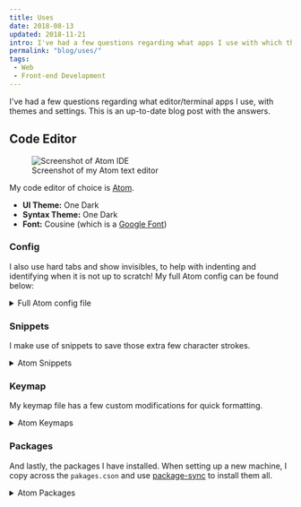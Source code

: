 ```yaml
---
title: Uses
date: 2018-08-13
updated: 2018-11-21
intro: I've had a few questions regarding what apps I use with which themes and settings. This is an up-to-date blog post with the answers.
permalink: "blog/uses/"
tags:
 - Web
 - Front-end Development
---
```


​I've had a few questions regarding what editor/terminal apps I use, with themes and settings. This is an up-to-date blog post with the answers.

## Code Editor

<figure class="block-img"><img src="https://www.mikestreety.co.uk/cpresources/a36b76b2/atom-screenshot.png?v=1534404225" alt="Screenshot of Atom IDE"><figcaption>Screenshot of my Atom text editor</figcaption></figure>


My code editor of choice is [Atom](https://atom.io/).

- **UI Theme:** One Dark
- **Syntax Theme:** One Dark
- **Font:** Cousine (which is a [Google Font](https://fonts.google.com/specimen/Cousine))

### Config

I also use hard tabs and show invisibles, to help with indenting and identifying when it is not up to scratch! My full Atom config can be found below:

<details>
<summary>Full Atom config file</summary>
<pre class="language-js">"*":
  "atom-beautify":
    css: {}
    general:
      beautifyEntireFileOnSave: false
    html: {}
    scss: {}
    vue: {}
  "autocomplete-plus":
    confirmCompletion: "tab"
    strictMatching: true
  core:
    automaticallyUpdate: false
    disabledPackages: [
      "atom-typescript"
      "csslint"
      "language-liquid"
      "emmet"
      "linter-htmlhint"
      "devdocs"
    ]
    restorePreviousWindowsOnStart: "no"
    telemetryConsent: "no"
    themes: [
      "pristine-ui"
      "one-dark-syntax"
    ]
    titleBar: "custom"
  csslint:
    validateOnChange: true
  editor:
    fontFamily: "Cousine"
    fontSize: 12
    invisibles: {}
    showIndentGuide: true
    showInvisibles: true
    softTabs: false
    softWrap: true
    tabLength: 4
    tabType: "hard"
  emmet: {}
  "exception-reporting":
    userId: "3ffdb73e-c23e-9d0d-3f06-e3c9e7b40602"
  "file-icons":
    forceShow: true
  "flex-tool-bar": {}
  "git-go": {}
  "git-plus": {}
  linter:
    statusBar: "Show error if the cursor is in range"
  "linter-eslint":
    disableEslintIgnore: true
    disableWhenNoEslintConfig: false
    eslintRulesDirs: [
      "/Users/mike/"
    ]
    eslintrcPath: "/js-lint/rules-eslint.js"
    globalNodePath: "/usr/local"
    useGlobalEslint: true
  "linter-sass-lint":
    globalNodePath: "/usr/local"
  "linter-scss-lint":
    configName: "/tpl/lint-config.yml"
  "linter-stylelint":
    disableWhenNoConfig: false
  "linter-ui-default":
    panelHeight: 155.125
  minimap:
    plugins:
      bookmarks: true
      bookmarksDecorationsZIndex: 0
      codeglance: false
      codeglanceDecorationsZIndex: 0
      "find-and-replace": true
      "find-and-replaceDecorationsZIndex": 0
      "git-diff": true
      "git-diffDecorationsZIndex": 0
      "highlight-selected": true
      "highlight-selectedDecorationsZIndex": 0
      linter: true
      linterDecorationsZIndex: 0
      pigments: true
      pigmentsDecorationsZIndex: 0
  "one-dark-ui": {}
  "package-sync":
    createOnChange: true
  pigments:
    autocompleteScopes: [
      "_variables.scss"
    ]
    groupPaletteColors: "by file"
    notifyReloads: false
    sortPaletteColors: "by name"
  "prettier-atom":
    formatOnSaveOptions: {}
    prettierEslintOptions:
      prettierLast: true
    prettierOptions:
      bracketSpacing: false
      printWidth: 170
      singleQuote: true
      useTabs: true
    useEditorConfig: false
    useEslint: true
  "pristine-ui": {}
  "project-manager":
    includeGitRepositories: true
    sortBy: "group"
  "svg-preview": {}
  "tool-bar":
    iconSize: "16px"
    position: "Left"
    visible: false
  "tree-view":
    hideVcsIgnoredFiles: false
    showOnRightSide: false
  "web-browser": {}
  welcome:
    showOnStartup: false
  whitespace:
    ensureSingleTrailingNewline: false
".diff.source":
  editor:
    tabLength: 4
".source.typoscript":
  editor:
    softTabs: true
    tabLength: 2
    tabType: "soft"
</pre>
</details>

### Snippets

I make use of snippets to save those extra few character strokes.

<details>
<summary>Atom Snippets</summary>
<pre class="language-js">'.source.js':
  'console.log':
    'prefix': 'log'
    'body': 'console.log(${1});'


'.source.scss':

  'margin-right':
    'prefix': 'mr'
    'body': 'margin-right: ${1}'

  'background':
    'prefix': 'back'
    'body': 'background: ${1}'

  'CSS custom variable':
    'prefix': 'var'
    'body': 'var(--${1})'
</pre>
</details>

### Keymap

My keymap file has a few custom modifications for quick formatting.

<details>
<summary>Atom Keymaps</summary>
<pre class="language-js">'atom-text-editor':
	'ctrl-cmd-]': 'editor:auto-indent'

'atom-text-editor:not([data-grammar*="js"]):not([data-grammar*="vue"])':
	'ctrl-cmd-[': 'atom-beautify:beautify-editor'

'atom-text-editor[data-grammar*="js"]':
	'ctrl-cmd-[': 'prettier:format'

'atom-text-editor[data-grammar*="vue"]':
	'ctrl-cmd-[': 'prettier:format'
</pre>
</details>

### Packages

And lastly, the packages I have installed. When setting up a new machine, I copy across the `pakages.cson` and use [package-sync](https://github.com/lee-dohm/package-sync) to install them all.

<details>
<summary>Atom Packages</summary>
<pre class="language-js">packages: [
  "ascii-unicode-escape"
  "autocomplete"
  "autocomplete-php"
  "autocomplete-sass"
  "busy-signal"
  "compare-files"
  "css-snippets"
  "delete-lines"
  "docblockr"
  "dracula-syntax"
  "file-icons"
  "git-plus"
  "highlight-selected"
  "html-entities"
  "intentions"
  "isotope-ui"
  "jquery-snippets"
  "language-diff"
  "language-twig"
  "language-vue"
  "linter"
  "linter-eslint"
  "linter-php"
  "linter-scss-lint"
  "linter-ui-default"
  "minimap"
  "minimap-bookmarks"
  "minimap-find-and-replace"
  "minimap-git-diff"
  "minimap-highlight-selected"
  "minimap-linter"
  "minimap-pigments"
  "package-sync"
  "pigments"
  "prettier-atom"
  "pristine-ui"
  "project-manager"
  "space-tab"
  "split-diff"
  "typo3"
]
</pre>
</details>
